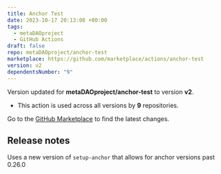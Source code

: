 ```yaml
---
title: Anchor Test
date: 2023-10-17 20:13:08 +00:00
tags:
  - metaDAOproject
  - GitHub Actions
draft: false
repo: metaDAOproject/anchor-test
marketplace: https://github.com/marketplace/actions/anchor-test
version: v2
dependentsNumber: "9"
---
```



Version updated for **metaDAOproject/anchor-test** to version **v2**.
- This action is used across all versions by **9** repositories.

Go to the [GitHub Marketplace](https://github.com/marketplace/actions/anchor-test) to find the latest changes.

## Release notes

Uses a new version of `setup-anchor` that allows for anchor versions past 0.26.0
